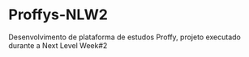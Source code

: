 # Proffys-NLW2
Desenvolvimento de plataforma de estudos Proffy, projeto executado durante a Next Level Week#2
